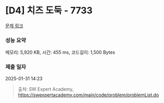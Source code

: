 # [D4] 치즈 도둑 - 7733 

[문제 링크](https://swexpertacademy.com/main/code/problem/problemDetail.do?contestProbId=AWrDOdQqRCUDFARG) 

### 성능 요약

메모리: 5,920 KB, 시간: 455 ms, 코드길이: 1,500 Bytes

### 제출 일자

2025-01-31 14:23



> 출처: SW Expert Academy, https://swexpertacademy.com/main/code/problem/problemList.do